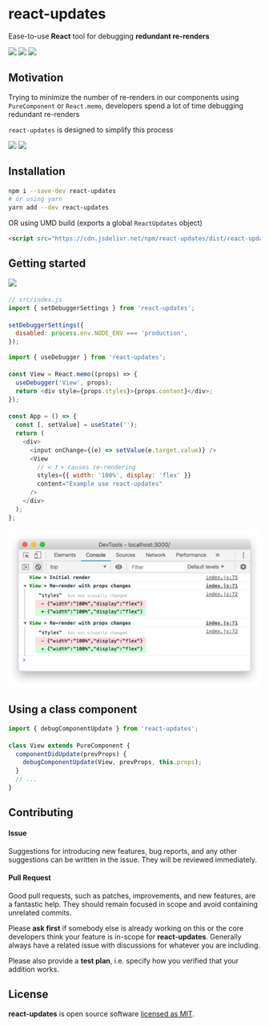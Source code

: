 # react-updates

Ease-to-use **React** tool for debugging **redundant re-renders**

![](https://img.shields.io/npm/l/react-updates.svg?style=flat-square)
![](https://img.shields.io/npm/v/react-updates.svg?style=flat-square)
![](https://img.shields.io/bundlephobia/min/react-updates?style=flat-square)

## Motivation

Trying to minimize the number of re-renders in our components using `PureComponent` or `React.memo`, developers spend a lot of time debugging redundant re-renders

`react-updates` is designed to simplify this process

![](https://img.shields.io/badge/built%20with-love-yellow?style=for-the-badge&color=fe7d37)
![](https://img.shields.io/badge/makes%20people-smile-yellow?style=for-the-badge&color=389ad5)

## Installation

```bash
npm i --save-dev react-updates
# or using yarn
yarn add --dev react-updates
```

OR using UMD build (exports a global `ReactUpdates` object)

```html
<script src="https://cdn.jsdelivr.net/npm/react-updates/dist/react-updates.min.js"></script>
```

## Getting started

[![](https://img.shields.io/badge/sandbox-demo-yellow?style=for-the-badge&logo=codesandbox&color=389ad5)](https://codesandbox.io/s/react-updates-zm830)

```javascript
// src/index.js
import { setDebuggerSettings } from 'react-updates';

setDebuggerSettings({
  disabled: process.env.NODE_ENV === 'production',
});
```

```javascript
import { useDebugger } from 'react-updates';

const View = React.memo((props) => {
  useDebugger('View', props);
  return <div style={props.styles}>{props.content}</div>;
});

const App = () => {
  const [, setValue] = useState('');
  return (
    <div>
      <input onChange={(e) => setValue(e.target.value)} />
      <View
        // < ❗ > causes re-rendering
        styles={{ width: '100%', display: 'flex' }}
        content="Example use react-updates"
      />
    </div>
  );
};
```

<p align='center'>
    <img width='680px' src='https://raw.githubusercontent.com/multum/react-updates/master/docs/component-styles.png'/>
</p>

## Using a class component

```javascript
import { debugComponentUpdate } from 'react-updates';

class View extends PureComponent {
  componentDidUpdate(prevProps) {
    debugComponentUpdate(View, prevProps, this.props);
  }
  // ...
}
```

## Contributing

#### Issue

Suggestions for introducing new features, bug reports, and any other suggestions can be written in the issue. They will be reviewed immediately.

#### Pull Request

Good pull requests, such as patches, improvements, and new features, are a fantastic help. They should remain focused in scope and avoid containing unrelated commits.

Please **ask first** if somebody else is already working on this or the core developers think your feature is in-scope for **react-updates**. Generally always have a related issue with discussions for whatever you are including.

Please also provide a **test plan**, i.e. specify how you verified that your addition works.

## License

**react-updates** is open source software [licensed as MIT](https://github.com/multum/react-updates/blob/master/LICENSE).
